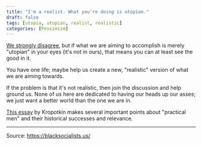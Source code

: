 ```yaml
---
title: "I'm a realist. What you're doing is utopian."
draft: false
tags: [utopia, utopian, realist, realistic]
categories: [Pessimism]
---
```


[We strongly disagree](https://www.marxists.org/archive/marx/works/1880/soc-utop/ch02.htm), but if what we are aiming to accomplish is merely "utopian" in your eyes (it's not in ours), that means you can at least see the good in it.  
  
You have one life; maybe help us create a new, "realistic" version of what we are aiming towards.  
  
If the problem is that it's not realistic, then join the discussion and help ground us. None of us here are dedicated to having our heads up our asses; we just want a better world than the one we are in.  
  
[This essay](https://theanarchistlibrary.org/library/petr-kropotkin-are-we-good-enough) by Kropotkin makes several important points about "practical men" and their historical successes and relevance.

----
Source: https://blacksocialists.us/

